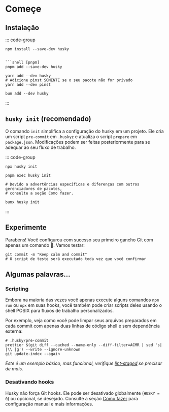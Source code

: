 # Começe

## Instalação

::: code-group

```shell [npm]
npm install --save-dev husky


```shell [pnpm]
pnpm add --save-dev husky
```

```shell [yarn]
yarn add --dev husky
# Adicione pinst SOMENTE se o seu pacote não for privado
yarn add --dev pinst
```

```shell [bun]
bun add --dev husky
```

:::

## `husky init` (recomendado)

O comando `init` simplifica a configuração do husky em um projeto. Ele cria um script `pre-commit` em `.huskyz` e atualiza o script `prepare` em `package.json`. Modificações podem ser feitas posteriormente para se adequar ao seu fluxo de trabalho.

::: code-group

```shell [npm]
npx husky init
```

```shell [pnpm]
pnpm exec husky init
```

```shell [yarn]
# Devido a advertências específicas e diferenças com outros gerenciadores de pacotes,
# consulte a seção Como fazer.
```

```shell [bun]
bunx husky init
```

:::


## Experimente

Parabéns! Você configurou com sucesso seu primeiro gancho Git com apenas um comando 🎉. Vamos testar:

```shell
git commit -m "Keep calm and commit"
# O script de teste será executado toda vez que você confirmar
```

## Algumas palavras...

### Scripting

Embora na maioria das vezes você apenas execute alguns comandos `npm run` ou `npx` em suas hooks, você também pode criar scripts deles usando o shell POSIX para fluxos de trabalho personalizados.

Por exemplo, veja como você pode limpar seus arquivos preparados em cada commit com apenas duas linhas de código shell e sem dependência externa:

```shell
# .husky/pre-commit
prettier $(git diff --cached --name-only --diff-filter=ACMR | sed 's| |\\ |g') --write --ignore-unknown
git update-index --again
```

_Este é um exemplo básico, mas funcional, verifique [lint-staged](https://github.com/lint-staged/lint-staged) se precisar de mais._

### Desativando hooks

Husky não força Git hooks. Ele pode ser desativado globalmente (`HUSKY = 0`) ou opcional, se desejado. Consulte a seção [Como fazer](how-to) para configuração manual e mais informações.
